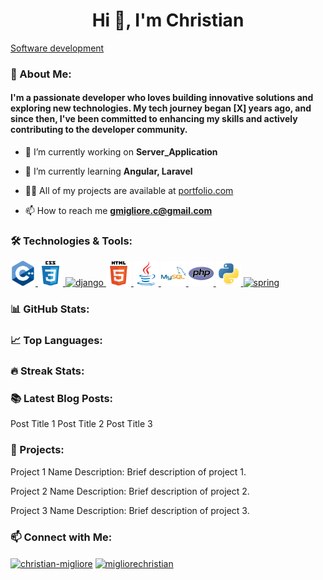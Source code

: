 <h1 align="center">Hi 👋, I'm Christian</h1>

 <!-- Optional: Add a banner image -->
 [Software development](https://github.com/Christian-Migliore/Christian-Migliore/blob/main/Banner.png)
 
<h3 align="left">🚀 About Me:</h3>
<h4 align="left">I'm a passionate developer who loves building innovative solutions and exploring new technologies. My tech journey began [X] years ago, and since then, I've been committed to enhancing my skills and actively contributing to the developer community.
</h4>

- 🔭 I’m currently working on **Server_Application**

- 🌱 I’m currently learning **Angular, Laravel**

- 👨‍💻 All of my projects are available at [portfolio.com](portfolio.com)

- 📫 How to reach me **gmigliore.c@gmail.com**


<h3 align="left">🛠️ Technologies & Tools:</h3>

<p align="left"> <a href="https://www.w3schools.com/cpp/" target="_blank" rel="noreferrer"> <img src="https://raw.githubusercontent.com/devicons/devicon/master/icons/cplusplus/cplusplus-original.svg" alt="cplusplus" width="40" height="40"/> </a> <a href="https://www.w3schools.com/css/" target="_blank" rel="noreferrer"> <img src="https://raw.githubusercontent.com/devicons/devicon/master/icons/css3/css3-original-wordmark.svg" alt="css3" width="40" height="40"/> </a> <a href="https://www.djangoproject.com/" target="_blank" rel="noreferrer"> <img src="https://cdn.worldvectorlogo.com/logos/django.svg" alt="django" width="40" height="40"/> </a> <a href="https://www.w3.org/html/" target="_blank" rel="noreferrer"> <img src="https://raw.githubusercontent.com/devicons/devicon/master/icons/html5/html5-original-wordmark.svg" alt="html5" width="40" height="40"/> </a> <a href="https://www.java.com" target="_blank" rel="noreferrer"> <img src="https://raw.githubusercontent.com/devicons/devicon/master/icons/java/java-original.svg" alt="java" width="40" height="40"/> </a> <a href="https://www.mysql.com/" target="_blank" rel="noreferrer"> <img src="https://raw.githubusercontent.com/devicons/devicon/master/icons/mysql/mysql-original-wordmark.svg" alt="mysql" width="40" height="40"/> </a> <a href="https://www.php.net" target="_blank" rel="noreferrer"> <img src="https://raw.githubusercontent.com/devicons/devicon/master/icons/php/php-original.svg" alt="php" width="40" height="40"/> </a> <a href="https://www.python.org" target="_blank" rel="noreferrer"> <img src="https://raw.githubusercontent.com/devicons/devicon/master/icons/python/python-original.svg" alt="python" width="40" height="40"/> </a> <a href="https://spring.io/" target="_blank" rel="noreferrer"> <img src="https://www.vectorlogo.zone/logos/springio/springio-icon.svg" alt="spring" width="40" height="40"/> </a> </p>

<!-- Add more badges for the technologies and tools you use -->

<h3 align="left">📊 GitHub Stats:</h3>

<h3 align="left">📈 Top Languages:</h3>


<h3 align="left">🔥 Streak Stats:</h3>


<h3 align="left">📚 Latest Blog Posts:</h3>


<!-- BLOG-POST-LIST:START -->
Post Title 1
Post Title 2
Post Title 3
<!-- BLOG-POST-LIST:END -->
<h3 align="left">🌟 Projects:</h3>

Project 1 Name
Description: Brief description of project 1.

Project 2 Name
Description: Brief description of project 2.

Project 3 Name
Description: Brief description of project 3.

<!-- Add more projects as needed -->
<h3 align="left">📫 Connect with Me:</h3>

<p align="left">
<a href="https://dev.to/christian-migliore" target="blank"><img align="center" src="https://raw.githubusercontent.com/rahuldkjain/github-profile-readme-generator/master/src/images/icons/Social/devto.svg" alt="christian-migliore" height="30" width="40" /></a>
<a href="https://linkedin.com/in/migliorechristian" target="blank"><img align="center" src="https://raw.githubusercontent.com/rahuldkjain/github-profile-readme-generator/master/src/images/icons/Social/linked-in-alt.svg" alt="migliorechristian" height="30" width="40" /></a>
</p>

<!-- Add more social links if necessary -->


